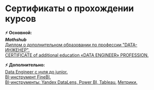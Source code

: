 # Сертификаты о прохождении курсов
**⚡ Основной:**  
***Mathshub***  
[Диплом о дополнительном образовании по профессии "DATA-ИНЖЕНЕР".](https://github.com/brrndalex/Data-Engineer-Projects/blob/main/%D0%A1%D0%B5%D1%80%D1%82%D0%B8%D1%84%D0%B8%D0%BA%D0%B0%D1%82%D1%8B%20%D0%BE%20%D0%BF%D1%80%D0%BE%D1%85%D0%BE%D0%B6%D0%B4%D0%B5%D0%BD%D0%B8%D0%B8%20%D0%BA%D1%83%D1%80%D1%81%D0%BE%D0%B2/%D0%94%D0%B8%D0%BF%D0%BB%D0%BE%D0%BC%20DE%20%D0%BC%D1%8D%D1%81%D1%85%D0%B0%D0%B1(ru)_page-0001.jpg)  
[CERTIFICATE of additional education «DATA ENGINEER» PROFESSION.](https://github.com/brrndalex/Data-Engineer-Projects/blob/main/%D0%A1%D0%B5%D1%80%D1%82%D0%B8%D1%84%D0%B8%D0%BA%D0%B0%D1%82%D1%8B%20%D0%BE%20%D0%BF%D1%80%D0%BE%D1%85%D0%BE%D0%B6%D0%B4%D0%B5%D0%BD%D0%B8%D0%B8%20%D0%BA%D1%83%D1%80%D1%81%D0%BE%D0%B2/%D0%94%D0%B8%D0%BF%D0%BB%D0%BE%D0%BC%20DE%20mathhub(en)_page-0001.jpg)

**⚡ Дополнительно:**  
[Data Engineer с нуля до junior.](https://github.com/brrndalex/Data-Engineer-Projects/blob/main/%D0%A1%D0%B5%D1%80%D1%82%D0%B8%D1%84%D0%B8%D0%BA%D0%B0%D1%82%D1%8B%20%D0%BE%20%D0%BF%D1%80%D0%BE%D1%85%D0%BE%D0%B6%D0%B4%D0%B5%D0%BD%D0%B8%D0%B8%20%D0%BA%D1%83%D1%80%D1%81%D0%BE%D0%B2/stepik-certificate-137235-dba002d_page-0001.jpg)     
[BI-инструмент FineBI.](https://github.com/brrndalex/Data-Engineer-Projects/blob/main/%D0%A1%D0%B5%D1%80%D1%82%D0%B8%D1%84%D0%B8%D0%BA%D0%B0%D1%82%D1%8B%20%D0%BE%20%D0%BF%D1%80%D0%BE%D1%85%D0%BE%D0%B6%D0%B4%D0%B5%D0%BD%D0%B8%D0%B8%20%D0%BA%D1%83%D1%80%D1%81%D0%BE%D0%B2/%D0%A4%D0%B8%D0%BB%D0%BE%D0%BD%D0%B5%D0%BD%D0%BA%D0%BE%D0%90%D0%BB%D0%B5%D0%BA%D1%81%D0%B0%D0%BD%D0%B4%D1%80FineBI_Dev_page-0001.jpg)  
[BI-инструменты: Yandex DataLens, Power BI, Tableau.](https://github.com/brrndalex/Data-Engineer-Projects/blob/main/%D0%A1%D0%B5%D1%80%D1%82%D0%B8%D1%84%D0%B8%D0%BA%D0%B0%D1%82%D1%8B%20%D0%BE%20%D0%BF%D1%80%D0%BE%D1%85%D0%BE%D0%B6%D0%B4%D0%B5%D0%BD%D0%B8%D0%B8%20%D0%BA%D1%83%D1%80%D1%81%D0%BE%D0%B2/certificate%20bi-%D0%B8%D0%BD%D1%81%D1%82%D1%80%D1%83%D0%BC%D0%B5%D0%BD%D1%82_page-0001.jpg)
[Метрики.](https://github.com/brrndalex/Data-Engineer-Projects/blob/main/%D0%A1%D0%B5%D1%80%D1%82%D0%B8%D1%84%D0%B8%D0%BA%D0%B0%D1%82%D1%8B%20%D0%BE%20%D0%BF%D1%80%D0%BE%D1%85%D0%BE%D0%B6%D0%B4%D0%B5%D0%BD%D0%B8%D0%B8%20%D0%BA%D1%83%D1%80%D1%81%D0%BE%D0%B2/stepik-certificate-105359-f377481_page-0001.jpg) 
